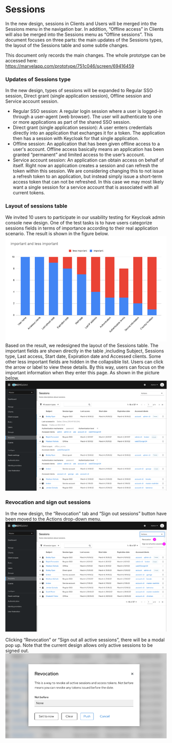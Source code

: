 # Sessions

In the new design, sessions in Clients and Users will be merged into the Sessions menu in the navigation bar. In addition, “Offline access” in Clients will also be merged into the Sessions menu as “Offline sessions”. This document focuses on three parts: the main updates of the Sessions types, the layout of the Sessions table and some subtle changes.

This document only records the main changes. The whole prototype can be accessed here: https://marvelapp.com/prototype/751c046/screen/69416459

### Updates of Sessions type
In the new design, types of sessions will be expanded to Regular SSO session, Direct grant (single application session), Offline session and Service account session.

* Regular SSO session:
A regular login session where a user is logged-in through a user-agent (web browser). The user will authenticate to one or more applications as part of the shared SSO session.
* Direct grant (single application session):
A user enters credentials directly into an application that exchanges it for a token. The application then has a session with Keycloak for that single application.
* Offline session:
An application that has been given offline access to a user's account. Offline access basically means an application has been granted “permanent” and limited access to the user’s account.
* Service account session:
An application can obtain access on behalf of itself. Right now an application creates a session and can refresh the token within this session. We are considering changing this to not issue a refresh token to an application, but instead simply issue a short-term access token that can not be refreshed. In this case we may most likely want a single session for a service account that is associated with all current tokens.

### Layout of sessions table
We invited 10 users to participate in our usability testing for Keycloak admin console new design. One of the test tasks is to have users categorize sessions fields in terms of importance according to their real application scenario. The result is shown in the figure below.
![sessions](./images/sessions.png)
Based on the result, we redesigned the layout of the Sessions table. The important fields are shown directly in the table ,including Subject, Sessions type, Last access, Start date, Expiration date and Accessed clients. Some other less important fields are hidden in the collapsible list. Users can click the arrow or label to view these details. By this way, users can focus on the important information when they enter this page. As shown in the picture below.
![all-sessions](./images/all-sessions.png)

### Revocation and sign out sessions
In the new design, the “Revocation" tab and “Sign out sessions” button have been moved to the Actions drop-down menu.
![actions](./images/actions.png)

Clicking “Revocation” or “Sign out all active sessions”, there will be a modal pop up. Note that the current design allows only active sessions to be signed out.
![revocation](./images/revocation.png)
